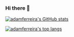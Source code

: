 ### Hi there 👋

[![adamferreira's GitHub stats](https://github-readme-stats.vercel.app/api?username=adamferreira&show_icons=true&theme=github_dark&hide_title=true)](https://github.com/adamferreira)

[![adamferreira's top langs](https://github-readme-stats.vercel.app/api/top-langs/?username=adamferreira&layout=compact&theme=github_dark&hide_title=true)](https://github.com/adamferreira)

<!--
**adamferreira/adamferreira** is a ✨ _special_ ✨ repository because its `README.md` (this file) appears on your GitHub profile.

Here are some ideas to get you started:

- 🔭 I’m currently working on ...
- 🌱 I’m currently learning ...
- 👯 I’m looking to collaborate on ...
- 🤔 I’m looking for help with ...
- 💬 Ask me about ...
- 📫 How to reach me: ...
- 😄 Pronouns: ...
- ⚡ Fun fact: ...
-->
